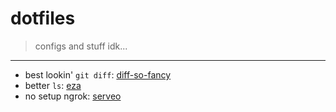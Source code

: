 # dotfiles

> configs and stuff idk...

---

- best lookin' `git diff`: [diff-so-fancy](https://github.com/so-fancy/diff-so-fancy)
- better `ls`: [eza]([https://github.com/ogham/exa](https://github.com/eza-community/eza))
- no setup ngrok: [serveo](https://serveo.net/)
